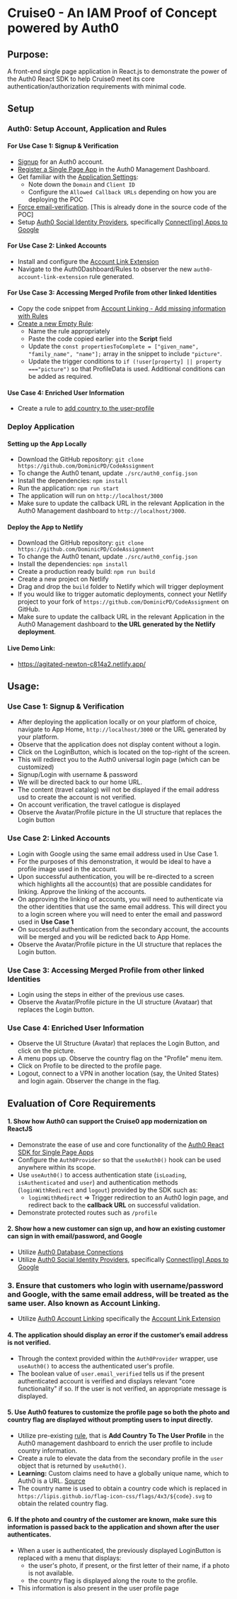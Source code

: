 # Cruise0 - An IAM Proof of Concept powered by Auth0

## Purpose:
A front-end single page application in React.js to demonstrate the power of the Auth0 React SDK to help Cruise0 meet its core authentication/authorization requirements with minimal code. 


## Setup

### Auth0: Setup Account, Application and Rules

#### For Use Case 1: Signup & Verification
 * [Signup](https://auth0.com/signup) for an Auth0 account.
 * [Register a Single Page App](https://auth0.com/docs/applications/set-up-an-application/register-single-page-app) in the Auth0 Management Dashboard.
 * Get familiar with the [Application Settings](https://auth0.com/docs/get-started/dashboard/application-settings): 
     * Note down the `Domain` and `Client ID`
     * Configure the `Allowed Callback URLs` depending on how you are deploying the POC
 * [Force email-verification](https://auth0.com/rules/email-verified). [This is already done in the source code of the POC]
 * Setup [Auth0 Social Identity Providers](https://auth0.com/docs/connections/identity-providers-social), specifically [Connect[ing] Apps to Google](https://auth0.com/docs/connections/social/google)

#### For Use Case 2: Linked Accounts
 * Install and configure the [Account Link Extension](https://auth0.com/docs/extensions/account-link-extension)
 * Navigate to the Auth0Dashboard/Rules to observer the new `auth0-account-link-extension` rule generated.

#### For Use Case 3: Accessing Merged Profile from other linked Identities
 * Copy the code snippet from [Account Linking - Add missing information with Rules](https://auth0.com/docs/users/link-user-accounts#add-missing-information-with-rules)
 * [Create a new Empty Rule](https://auth0.com/docs/rules/create-rules):
     * Name the rule appropriately
     * Paste the code copied earlier into the **Script** field
     * Update the `const propertiesToComplete = ["given_name", "family_name", "name"];` array in the snippet to include `"picture"`. 
     * Update the trigger conditions to `if (!user[property] || property ==="picture")` so that ProfileData is used. Additional conditions can be added as required. 

#### Use Case 4: Enriched User Information
 * Create a rule to [add country to the user-profile](https://auth0.com/rules/add-country)

### Deploy Application  
    
#### Setting up the App Locally
 * Download the GitHub repository: `git clone https://github.com/DominicPD/CodeAssignment`
 * To change the Auth0 tenant, update `./src/auth0_config.json`
 * Install the dependencies: `npm install`
 * Run the application: `npm run start`
 * The application will run on `http://localhost/3000`
 * Make sure to update the callback URL in the relevant Application in the Auth0 Management dashboard to `http://localhost/3000`.
 
#### Deploy the App to Netlify
 * Download the GitHub repository: `git clone https://github.com/DominicPD/CodeAssignment`
 * To change the Auth0 tenant, update `./src/auth0_config.json`
 * Install the dependencies: `npm install`
 * Create a production ready build: `npm run build`
 * Create a new project on Netlify
 * Drag and drop the `build` folder to Netlify which will trigger deployment
 * If you would like to trigger automatic deployments, connect your Netlify project to your fork of `https://github.com/DominicPD/CodeAssignment` on GitHub.
 * Make sure to update the callback URL in the relevant Application in the Auth0 Management dashboard to **the URL generated by the Netlify deployment**.
 
#### Live Demo Link: 
 * https://agitated-newton-c814a2.netlify.app/

 

## Usage:

### Use Case 1: Signup & Verification
 * After deploying the application locally or on your platform of choice, navigate to App Home, `http://localhost/3000` or the URL generated by your platform. 
 * Observe that the application does not display content without a login. 
 * Click on the LoginButton, which is located on the top-right of the screen.
 * This will redirect you to the Auth0 universal login page (which can be customized)
 * Signup/Login with username & password
 * We will be directed back to our home URL. 
 * The content (travel catalog) will not be displayed if the email address usd to create the account is not verified.
 * On account verification, the travel catlogue is displayed
 * Observe the Avatar/Profile picture in the UI structure that replaces the Login button 

### Use Case 2: Linked Accounts
 * Login with Google using the same email address used in Use Case 1.
 * For the purposes of this demonstration, it would be ideal to have a profile image used in the account.
 * Upon successful authentication, you will be re-directed to a screen which highlights all the account(s) that are possible candidates for linking. Approve the linking of the accounts.
 * On approving the linking of accounts, you will need to authenticate via the other identities that use the same email address. This will direct you to a login screen where you will need to enter the email and password used in **Use Case 1**
 * On successful authentication from the secondary account, the accounts will be merged and you will be redicted back to App Home.
 * Observe the Avatar/Profile picture in the UI structure that replaces the Login button. 

### Use Case 3: Accessing Merged Profile from other linked Identities
 * Login using the steps in either of the previous use cases. 
 * Observe the Avatar/Profile picture in the UI structure (Avataar) that replaces the Login button. 

### Use Case 4: Enriched User Information
 * Observe the UI Structure (Avatar) that replaces the Login Button, and click on the picture.
 * A menu pops up. Observe the country flag on the "Profile" menu item.
 * Click on Profile to be directed to the profile page. 
 * Logout, connect to a VPN in another location (say, the United States) and login again. Observer the change in the flag. 






## Evaluation of Core Requirements

#### 1. Show how Auth0 can support the Cruise0 app modernization on ReactJS
 * Demonstrate the ease of use and core functionality of the [Auth0 React SDK for Single Page Apps](https://auth0.com/docs/libraries/auth0-react)
  * Configure the `Auth0Provider` so that the `useAuth0()` hook can be used anywhere within its scope.
  * Use `useAuth0()` to access authentication state (`isLoading`, `isAuthenticated` and `user`) and authentication methods (`loginWithRedirect` and `logout`) provided by the SDK such as:              
    * `loginWithRedirect` => Trigger redirection to an Auth0 login page, and redirect back to the **callback URL** on successful validation.
  * Demonstrate protected routes such as `/profile`

#### 2. Show how a new customer can sign up, and how an existing customer can sign in with email/password, and Google
 * Utilize [Auth0 Database Connections](https://auth0.com/docs/connections/database)
 * Utilize [Auth0 Social Identity Providers](https://auth0.com/docs/connections/identity-providers-social), specifically [Connect[ing] Apps to Google](https://auth0.com/docs/connections/social/google)

### 3. Ensure that customers who login with username/password and Google, with the same email address, will be treated as the same user. Also known as Account Linking.
 * Utilize [Auth0 Account Linking](https://auth0.com/docs/users/user-account-linking) specifically the [Account Link Extension](https://auth0.com/docs/extensions/account-link-extension)

#### 4. The application should display an error if the customer’s email address is not verified.
 * Through the context provided within the `Auth0Provider` wrapper, use `useAuth0()` to access the authenticated user's profile. 
 * The boolean value of `user.email_verified` tells us if the present authenticated account is verified and displays relevant "core functionality" if so. If the user is not verified, an appropriate message is displayed. 

#### 5. Use Auth0 features to customize the profile page so both the photo and country flag are displayed without prompting users to input directly.
 * Utilize pre-existing [rule](https://auth0.com/docs/rules), that is **Add Country To The User Profile** in the Auth0 management dashboard to enrich the user profile to include country information.
 * Create a rule to elevate the data from the secondary profile in the `user` object that is returned by `useAuth0()`.
 * **Learning:** Custom claims need to have a globally unique name, which to Auth0 is a URL. [Source](https://auth0.com/docs/tokens/create-namespaced-custom-claims)
 * The country name is used to obtain a country code which is replaced in `https://lipis.github.io/flag-icon-css/flags/4x3/${code}.svg` to obtain the related country flag. 


#### 6. If the photo and country of the customer are known, make sure this information is passed back to the application and shown after the user authenticates.
 * When a user is authenticated, the previously displayed LoginButton is replaced with a menu that displays:
    * the user's photo, if present, or the first letter of their name, if a photo is not available.
    * the country flag is displayed along the route to the profile.
 * This information is also present in the user profile page

